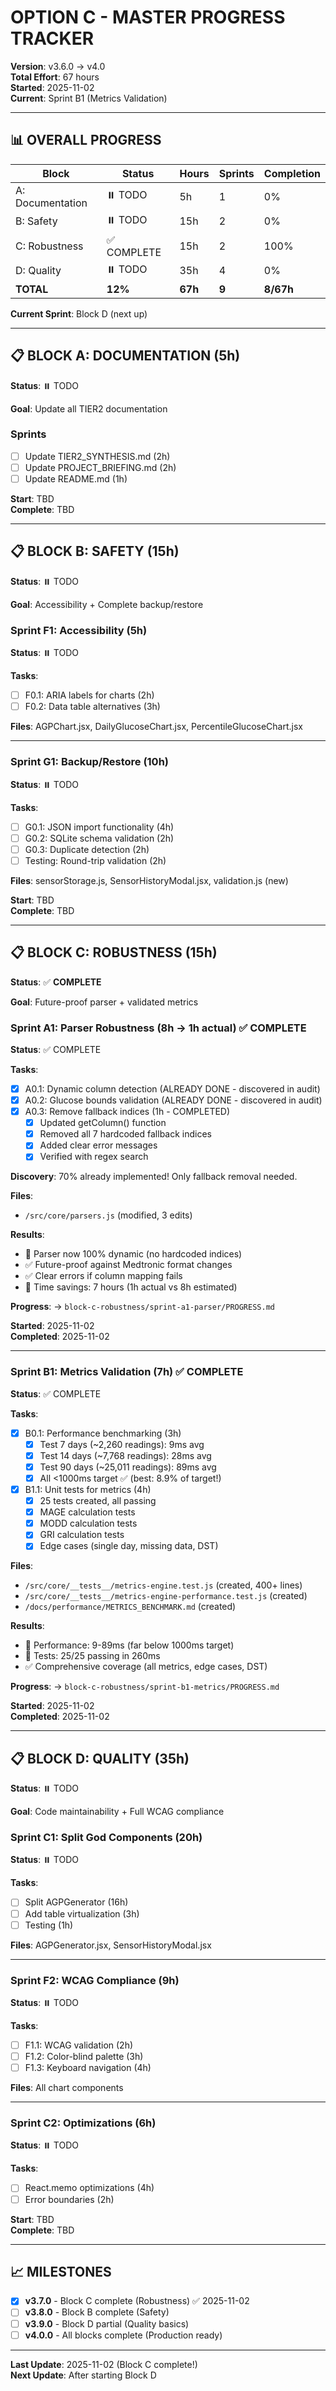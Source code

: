 # OPTION C - MASTER PROGRESS TRACKER

**Version**: v3.6.0 → v4.0  
**Total Effort**: 67 hours  
**Started**: 2025-11-02  
**Current**: Sprint B1 (Metrics Validation)

---

## 📊 OVERALL PROGRESS

| Block | Status | Hours | Sprints | Completion |
|-------|--------|-------|---------|------------|
| A: Documentation | ⏸️ TODO | 5h | 1 | 0% |
| B: Safety | ⏸️ TODO | 15h | 2 | 0% |
| C: Robustness | ✅ COMPLETE | 15h | 2 | 100% |
| D: Quality | ⏸️ TODO | 35h | 4 | 0% |
| **TOTAL** | **12%** | **67h** | **9** | **8/67h** |

**Current Sprint**: Block D (next up)

---

## 📋 BLOCK A: DOCUMENTATION (5h)

**Status**: ⏸️ TODO

**Goal**: Update all TIER2 documentation

### Sprints
- [ ] Update TIER2_SYNTHESIS.md (2h)
- [ ] Update PROJECT_BRIEFING.md (2h)
- [ ] Update README.md (1h)

**Start**: TBD  
**Complete**: TBD

---

## 📋 BLOCK B: SAFETY (15h)

**Status**: ⏸️ TODO

**Goal**: Accessibility + Complete backup/restore

### Sprint F1: Accessibility (5h)
**Status**: ⏸️ TODO

**Tasks**:
- [ ] F0.1: ARIA labels for charts (2h)
- [ ] F0.2: Data table alternatives (3h)

**Files**: AGPChart.jsx, DailyGlucoseChart.jsx, PercentileGlucoseChart.jsx

---

### Sprint G1: Backup/Restore (10h)
**Status**: ⏸️ TODO

**Tasks**:
- [ ] G0.1: JSON import functionality (4h)
- [ ] G0.2: SQLite schema validation (2h)
- [ ] G0.3: Duplicate detection (2h)
- [ ] Testing: Round-trip validation (2h)

**Files**: sensorStorage.js, SensorHistoryModal.jsx, validation.js (new)

**Start**: TBD  
**Complete**: TBD

---

## 📋 BLOCK C: ROBUSTNESS (15h)

**Status**: ✅ **COMPLETE**

**Goal**: Future-proof parser + validated metrics

### Sprint A1: Parser Robustness (8h → 1h actual) ✅ COMPLETE
**Status**: ✅ COMPLETE

**Tasks**:
- [x] A0.1: Dynamic column detection (ALREADY DONE - discovered in audit)
- [x] A0.2: Glucose bounds validation (ALREADY DONE - discovered in audit)
- [x] A0.3: Remove fallback indices (1h - COMPLETED)
  - [x] Updated getColumn() function
  - [x] Removed all 7 hardcoded fallback indices
  - [x] Added clear error messages
  - [x] Verified with regex search

**Discovery**: 70% already implemented! Only fallback removal needed.

**Files**: 
- `/src/core/parsers.js` (modified, 3 edits)

**Results**: 
- 🎯 Parser now 100% dynamic (no hardcoded indices)
- ✅ Future-proof against Medtronic format changes
- ✅ Clear errors if column mapping fails
- 🎉 Time savings: 7 hours (1h actual vs 8h estimated)

**Progress**: → `block-c-robustness/sprint-a1-parser/PROGRESS.md`

**Started**: 2025-11-02  
**Completed**: 2025-11-02

---

### Sprint B1: Metrics Validation (7h) ✅ COMPLETE
**Status**: ✅ COMPLETE

**Tasks**:
- [x] B0.1: Performance benchmarking (3h)
  - [x] Test 7 days (~2,260 readings): 9ms avg
  - [x] Test 14 days (~7,768 readings): 28ms avg
  - [x] Test 90 days (~25,011 readings): 89ms avg
  - [x] All <1000ms target ✅ (best: 8.9% of target!)
- [x] B1.1: Unit tests for metrics (4h)
  - [x] 25 tests created, all passing
  - [x] MAGE calculation tests
  - [x] MODD calculation tests
  - [x] GRI calculation tests
  - [x] Edge cases (single day, missing data, DST)

**Files**: 
- `/src/core/__tests__/metrics-engine.test.js` (created, 400+ lines)
- `/src/core/__tests__/metrics-engine-performance.test.js` (created)
- `/docs/performance/METRICS_BENCHMARK.md` (created)

**Results**: 
- 🚀 Performance: 9-89ms (far below 1000ms target)
- 🎯 Tests: 25/25 passing in 260ms
- ✅ Comprehensive coverage (all metrics, edge cases, DST)

**Progress**: → `block-c-robustness/sprint-b1-metrics/PROGRESS.md`

**Started**: 2025-11-02  
**Completed**: 2025-11-02

---

## 📋 BLOCK D: QUALITY (35h)

**Status**: ⏸️ TODO

**Goal**: Code maintainability + Full WCAG compliance

### Sprint C1: Split God Components (20h)
**Status**: ⏸️ TODO

**Tasks**:
- [ ] Split AGPGenerator (16h)
- [ ] Add table virtualization (3h)
- [ ] Testing (1h)

**Files**: AGPGenerator.jsx, SensorHistoryModal.jsx

---

### Sprint F2: WCAG Compliance (9h)
**Status**: ⏸️ TODO

**Tasks**:
- [ ] F1.1: WCAG validation (2h)
- [ ] F1.2: Color-blind palette (3h)
- [ ] F1.3: Keyboard navigation (4h)

**Files**: All chart components

---

### Sprint C2: Optimizations (6h)
**Status**: ⏸️ TODO

**Tasks**:
- [ ] React.memo optimizations (4h)
- [ ] Error boundaries (2h)

**Start**: TBD  
**Complete**: TBD

---

## 📈 MILESTONES

- [x] **v3.7.0** - Block C complete (Robustness) ✅ 2025-11-02
- [ ] **v3.8.0** - Block B complete (Safety)
- [ ] **v3.9.0** - Block D partial (Quality basics)
- [ ] **v4.0.0** - All blocks complete (Production ready)

---

**Last Update**: 2025-11-02 (Block C complete!)  
**Next Update**: After starting Block D
